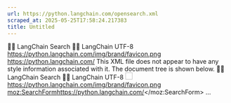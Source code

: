 ```yaml
---
url: https://python.langchain.com/opensearch.xml
scraped_at: 2025-05-25T17:58:24.217383
title: Untitled
---
```


🦜️🔗 LangChain Search 🦜️🔗 LangChain UTF-8 https://python.langchain.com/img/brand/favicon.png https://python.langchain.com/
This XML file does not appear to have any style information associated with it. The document tree is shown below.
<OpenSearchDescription xmlns="http://a9.com/-/spec/opensearch/1.1/" xmlns:moz="http://www.mozilla.org/2006/browser/search/">
<ShortName>🦜️🔗 LangChain</ShortName>
<Description>Search 🦜️🔗 LangChain</Description>
<InputEncoding>UTF-8</InputEncoding>
<Image width="16" height="16" type="image/x-icon">https://python.langchain.com/img/brand/favicon.png</Image>
<Url type="text/html" method="get" template="https://python.langchain.com/search?q={searchTerms}"/>
<Url type="application/opensearchdescription+xml" rel="self" template="https://python.langchain.com/opensearch.xml"/>
<moz:SearchForm>https://python.langchain.com/</moz:SearchForm>
...
</OpenSearchDescription>

